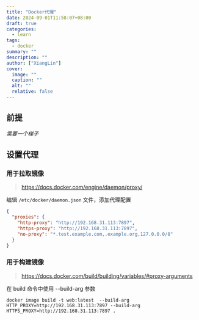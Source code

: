 ```yaml
---
title: "Docker代理"
date: 2024-09-01T11:58:07+08:00
draft: true
categories:
  - learn
tags:
  - docker
summary: ""
description: ""
author: ["XiangLin"]
cover:
  image: ""
  caption: ""
  alt: ""
  relative: false
---
```


## 前提

*需要一个梯子*

## 设置代理

### 用于拉取镜像

> https://docs.docker.com/engine/daemon/proxy/

编辑 `/etc/docker/daemon.json` 文件，添加代理配置

```json
{
  "proxies": {
    "http-proxy": "http://192.168.31.113:7897",
    "https-proxy": "http://192.168.31.113:7897",
    "no-proxy": "*.test.example.com,.example.org,127.0.0.0/8"
  }
}
```

### 用于构建镜像

> https://docs.docker.com/build/building/variables/#proxy-arguments
 
在 build 命令中使用 --build-arg 参数

```shell
docker image build -t web:latest  --build-arg HTTP_PROXY=http://192.168.31.113:7897 --build-arg HTTPS_PROXY=http://192.168.31.113:7897 .
```